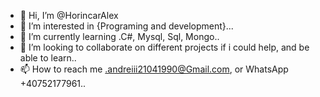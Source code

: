 - 👋 Hi, I’m @HorincarAlex
- 👀 I’m interested in {Programing and development}...
- 🌱 I’m currently learning .C#, Mysql, Sql, Mongo..
- 💞️ I’m looking to collaborate on different projects if i could help, and be able to learn..
- 📫 How to reach me .andreiii21041990@Gmail.com, or WhatsApp +40752177961..

<!---
HorincarAlex/HorincarAlex is a ✨ special ✨ repository because its `README.md` (this file) appears on your GitHub profile.
You can click the Preview link to take a look at your changes.
--->
